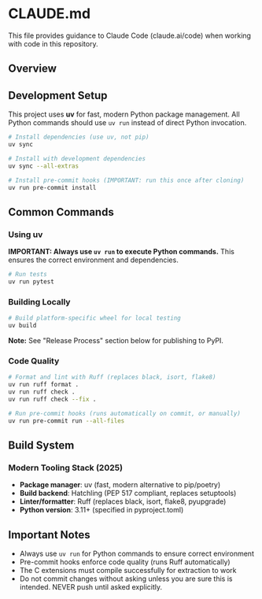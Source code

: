 # CLAUDE.md

This file provides guidance to Claude Code (claude.ai/code) when working with code in this repository.

## Overview



## Development Setup

This project uses **uv** for fast, modern Python package management. All Python commands should use `uv run` instead of direct Python invocation.

```bash
# Install dependencies (use uv, not pip)
uv sync

# Install with development dependencies
uv sync --all-extras

# Install pre-commit hooks (IMPORTANT: run this once after cloning)
uv run pre-commit install
```

## Common Commands

### Using uv
**IMPORTANT: Always use `uv run` to execute Python commands.** This ensures the correct environment and dependencies.

```bash
# Run tests
uv run pytest

```

### Building Locally

```bash
# Build platform-specific wheel for local testing
uv build

```

**Note:** See "Release Process" section below for publishing to PyPI.

### Code Quality
```bash
# Format and lint with Ruff (replaces black, isort, flake8)
uv run ruff format .
uv run ruff check .
uv run ruff check --fix .

# Run pre-commit hooks (runs automatically on commit, or manually)
uv run pre-commit run --all-files

```

## Build System

### Modern Tooling Stack (2025)
- **Package manager**: uv (fast, modern alternative to pip/poetry)
- **Build backend**: Hatchling (PEP 517 compliant, replaces setuptools)
- **Linter/formatter**: Ruff (replaces black, isort, flake8, pyupgrade)
- **Python version**: 3.11+ (specified in pyproject.toml)


## Important Notes

- Always use `uv run` for Python commands to ensure correct environment
- Pre-commit hooks enforce code quality (runs Ruff automatically)
- The C extensions must compile successfully for extraction to work
- Do not commit changes without asking unless you are sure this is intended. NEVER push until asked explicitly.
